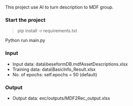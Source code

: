 This project use AI to turn description to MDF group.

### Start the project

> pip install -r requirements.txt

Python run main.py

### Input

- Input data: data\beseformDB.mdfAssetDescriptions.xlsx
- Training data: data\BasicInfo_Result.xlsx
- No. of epochs: self.epochs = 50 (default)

### Output

- Output data: exc/outputs/MDF2Rec_output.xlsx
